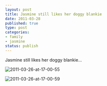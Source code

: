 ```yaml
--- 
layout: post
title: Jasmine still likes her doggy blankie
date: 2011-03-28
published: true
type: post
categories: 
- family
- jasmine
status: publish
---
```

Jasmine still likes her doggy blankie...

![2011-03-26-at-17-00-55](http://media.eick.us/2011/03/2011-03-26-at-17.00.55.jpg)

![2011-03-26-at-17-00-59](http://media.eick.us/2011/03/2011-03-26-at-17.00.59.jpg)

